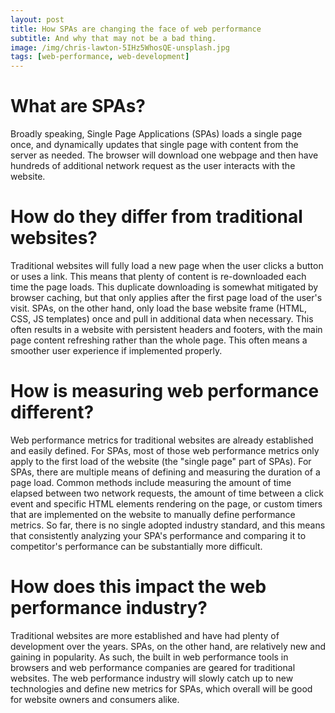 ```yaml
---
layout: post
title: How SPAs are changing the face of web performance
subtitle: And why that may not be a bad thing. 
image: /img/chris-lawton-5IHz5WhosQE-unsplash.jpg
tags: [web-performance, web-development]
---
```


# What are SPAs? 
Broadly speaking, Single Page Applications (SPAs) loads a single page once, and dynamically updates that single page with content from the server as needed. The browser will download one webpage and then have hundreds of additional network request as the user interacts with the website. 

# How do they differ from traditional websites? 
Traditional websites will fully load a new page when the user clicks a button or uses a link. This means that plenty of content is re-downloaded each time the page loads. This duplicate downloading is somewhat mitigated by browser caching, but that only applies after the first page load of the user's visit. SPAs, on the other hand, only load the base website frame (HTML, CSS, JS templates) once and pull in additional data when necessary. This often results in a website with persistent headers and footers, with the main page content refreshing rather than the whole page. This often means a smoother user experience if implemented properly. 

# How is measuring web performance different? 
Web performance metrics for traditional websites are already established and easily defined. For SPAs, most of those web performance metrics only apply to the first load of the website (the "single page" part of SPAs). For SPAs, there are multiple means of defining and measuring the duration of a page load. Common methods include measuring the amount of time elapsed between two network requests, the amount of time between a click event and specific HTML elements rendering on the page, or custom timers that are implemented on the website to manually define performance metrics. So far, there is no single adopted industry standard, and this means that consistently analyzing your SPA's performance and comparing it to competitor's performance can be substantially more difficult. 

# How does this impact the web performance industry? 
Traditional websites are more established and have had plenty of development over the years. SPAs, on the other hand, are relatively new and gaining in popularity. As such, the built in web performance tools in browsers and web performance companies are geared for traditional websites. The web performance industry will slowly catch up to new technologies and define new metrics for SPAs, which overall will be good for website owners and consumers alike. 

<!-- Material/Angular/web performance company -->
